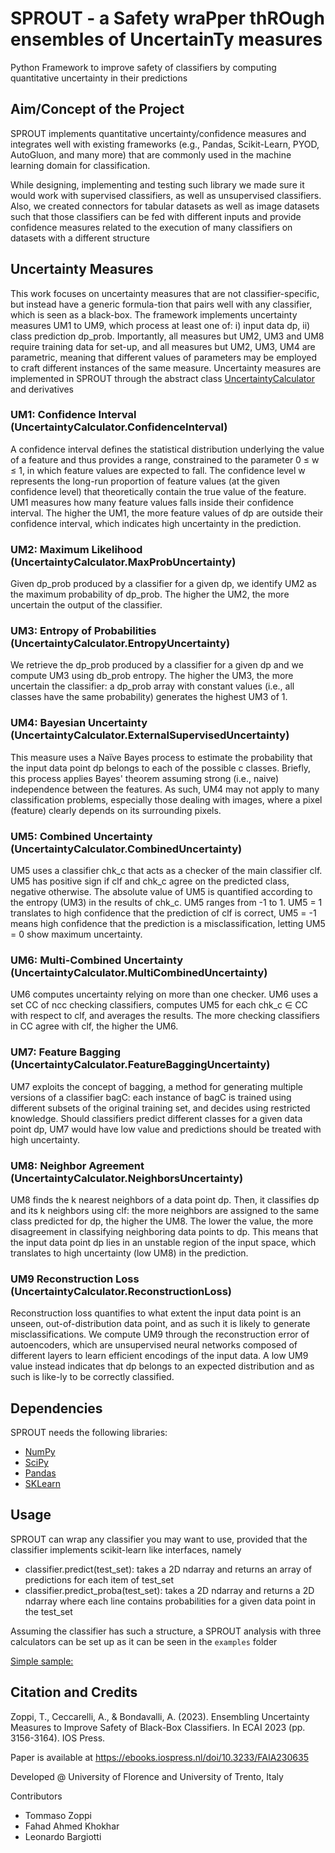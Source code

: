# SPROUT - a Safety wraPper thROugh ensembles of UncertainTy measures

Python Framework to improve safety of classifiers by computing quantitative uncertainty in their predictions

## Aim/Concept of the Project

SPROUT implements quantitative uncertainty/confidence measures and integrates well with existing frameworks (e.g., Pandas, Scikit-Learn, PYOD, AutoGluon, and many more) that are commonly used in the machine learning domain for classification. 

While designing, implementing and testing such library we made sure it would work with supervised classifiers, as well as unsupervised classifiers. Also, we created connectors for tabular datasets as well as image datasets such that those classifiers can be fed with different inputs and provide confidence measures related to the execution of many classifiers on datasets with a different structure

## Uncertainty Measures

This work focuses on uncertainty measures that are not classifier-specific, but instead have a generic formula-tion that pairs well with any classifier, which is seen as a black-box. The framework implements uncertainty measures UM1 to UM9, which process at least one of: i) input data dp, ii) class prediction dp_prob. Importantly, all measures but UM2, UM3 and UM8 require training data for set-up, and all measures but UM2, UM3, UM4 are parametric, meaning that different values of parameters may be employed to craft different instances of the same measure.
Uncertainty measures are implemented in SPROUT through the abstract class [UncertaintyCalculator](sprout/UncertaintyCalculator.py) and derivatives

###	UM1: Confidence Interval (UncertaintyCalculator.ConfidenceInterval)
A confidence interval defines the statistical distribution underlying the value of a feature and thus provides a range, constrained to the parameter 0 ≤ w ≤ 1, in which  feature values are expected to fall. The confidence level w represents the long-run proportion of feature values (at the given confidence level) that theoretically contain the true value of the feature. UM1 measures how many feature values falls inside their confidence interval. The higher the UM1, the more feature values of dp are outside their confidence interval, which indicates high uncertainty in the prediction.

### UM2: Maximum Likelihood (UncertaintyCalculator.MaxProbUncertainty)
Given dp_prob produced by a classifier for a given dp, we identify UM2 as the maximum probability of dp_prob. The higher the UM2, the more uncertain the output of the classifier.

### UM3: Entropy of Probabilities (UncertaintyCalculator.EntropyUncertainty) 
We retrieve the dp_prob produced by a classifier for a given dp and we compute UM3 using db_prob entropy. The higher the UM3, the more uncertain the classifier: a dp_prob array with constant values (i.e., all classes have the same probability) generates the highest UM3 of 1.

### UM4: Bayesian Uncertainty (UncertaintyCalculator.ExternalSupervisedUncertainty) 
This measure uses a Naïve Bayes process to estimate the probability that the input data point dp belongs to each of the possible c classes. Briefly, this process applies Bayes' theorem assuming strong (i.e., naive) independence between the features. As such, UM4 may not apply to many classification problems, especially those dealing with images, where a pixel (feature) clearly depends on its surrounding pixels.

### UM5: Combined Uncertainty (UncertaintyCalculator.CombinedUncertainty) 
UM5 uses a classifier chk_c that acts as a checker of the main classifier clf. UM5 has positive sign if clf and chk_c agree on the predicted class, negative otherwise. The absolute value of UM5 is quantified according to the entropy (UM3) in the results of chk_c. UM5 ranges from -1 to 1. UM5 = 1 translates to high confidence that the prediction of clf is correct, UM5 = -1 means high confidence that the prediction is a misclassification, letting UM5 = 0 show maximum uncertainty.

### UM6: Multi-Combined Uncertainty (UncertaintyCalculator.MultiCombinedUncertainty) 
UM6 computes uncertainty relying on more than one checker. UM6 uses a set CC of ncc checking classifiers, computes UM5 for each chk_c ∈ CC  with respect to clf, and averages the results. The more checking classifiers in CC agree with clf, the higher the UM6.

### UM7: Feature Bagging (UncertaintyCalculator.FeatureBaggingUncertainty) 
UM7 exploits the concept of bagging, a method for generating multiple versions of a classifier bagC: each instance of bagC is trained using different subsets of the original training set, and decides using restricted knowledge. Should classifiers predict different classes for a given data point dp, UM7 would have low value and predictions should be treated with high uncertainty.

### UM8: Neighbor Agreement (UncertaintyCalculator.NeighborsUncertainty) 
UM8 finds the k nearest neighbors of a data point dp. Then, it classifies dp and its k neighbors using clf: the more neighbors are assigned to the same class predicted for dp, the higher the UM8. The lower the value, the more disagreement in classifying neighboring data points to dp. This means that the input data point dp lies in an unstable region of the input space, which translates to high uncertainty (low UM8) in the prediction.

### UM9 Reconstruction Loss (UncertaintyCalculator.ReconstructionLoss) 
Reconstruction loss quantifies to what extent the input data point is an unseen, out-of-distribution data point, and as such it is likely to generate misclassifications. We compute UM9 through the reconstruction error of autoencoders, which are unsupervised neural networks composed of different layers to learn efficient encodings of the input data. A low UM9 value instead indicates that dp belongs to an expected distribution and as such is like-ly to be correctly classified.

## Dependencies

SPROUT needs the following libraries:
- <a href="https://numpy.org/">NumPy</a>
- <a href="https://scipy.org/">SciPy</a>
- <a href="https://pandas.pydata.org/">Pandas</a>
- <a href="https://scikit-learn.org/stable/">SKLearn</a>

## Usage

SPROUT can wrap any classifier you may want to use, provided that the classifier implements scikit-learn like interfaces, namely
- classifier.predict(test_set): takes a 2D ndarray and returns an array of predictions for each item of test_set
- classifier.predict_proba(test_set): takes a 2D ndarray and returns a 2D ndarray where each line contains probabilities for a given data point in the test_set

Assuming the classifier has such a structure, a SPROUT analysis with three calculators can be set up as it can be seen in the `examples` folder

[Simple sample:](https://github.com/tommyippoz/SPROUT/blob/8f5f494becdb59201c5adde117b179f7315f0223/examples/simple_example.py#L23)

## Citation and Credits

Zoppi, T., Ceccarelli, A., & Bondavalli, A. (2023). Ensembling Uncertainty Measures to Improve Safety of Black-Box Classifiers. In ECAI 2023 (pp. 3156-3164). IOS Press.

Paper is available at https://ebooks.iospress.nl/doi/10.3233/FAIA230635

Developed @ University of Florence and University of Trento, Italy

Contributors
- Tommaso Zoppi
- Fahad Ahmed Khokhar
- Leonardo Bargiotti
